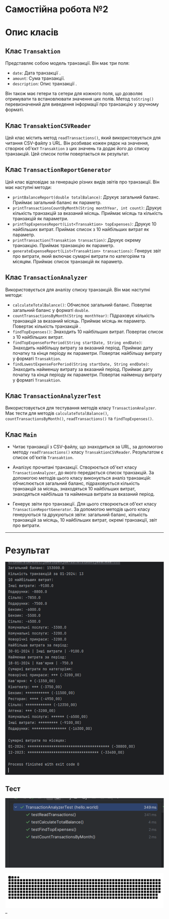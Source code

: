 # Самостійна робота №2

# Опис класів

## Клас `Transaktion`
Представляє собою модель транзакції. Він має три поля:
- `date`: Дата транзакції .
- `amount`: Сума транзакції.
- `description`: Опис транзакції .

Він також має гетери та сетери для кожного поля, що дозволяє отримувати та встановлювати значення цих полів. Метод `toString()` перевизначений для виведення інформації про транзакцію у зручному форматі.

## Клас `TransaktionCSVReader`
Цей клас містить метод `readTransactions()`, який використовується для читання CSV-файлу з URL. Він розбиває кожен рядок на значення, створює об'єкт `Transaktion` з цих значень та додає його до списку транзакцій. Цей список потім повертається як результат.

## Клас `TransactionReportGenerator`
Цей клас відповідає за генерацію різних видів звітів про транзакції. Він має наступні методи:
- `printBalanceReport(double totalBalance)`: Друкує загальний баланс. Приймає загальний баланс як параметр.
- `printTransactionsCountByMonth(String monthYear, int count)`: Друкує кількість транзакцій за вказаний місяць. Приймає місяць та кількість транзакцій як параметри.
- `printTopExpensesReport(List<Transaktion> topExpenses)`: Друкує 10 найбільших витрат. Приймає список з 10 найбільших витрат як параметр.
- `printTransaction(Transaktion transaction)`: Друкує окрему транзакцію. Приймає транзакцію як параметр.
- `generateExpenseReport(List<Transaktion> transactions)`: Генерує звіт про витрати, який включає сумарні витрати по категоріям та місяцям. Приймає список транзакцій як параметр.

## Клас `TransactionAnalyzer`
Використовується для аналізу списку транзакцій. Він має наступні методи:
- `calculateTotalBalance()`: Обчислює загальний баланс. Повертає загальний баланс у форматі `double`.
- `countTransactionsByMonth(String monthYear)`: Підраховує кількість транзакцій за вказаний місяць. Приймає місяць як параметр. Повертає кількість транзакцій .
- `findTopExpenses()`: Знаходить 10 найбільших витрат. Повертає список з 10 найбільших витрат.
- `findTopExpenseForPeriod(String startDate, String endDate)`: Знаходить найбільшу витрату за вказаний період. Приймає дату початку та кінця періоду як параметри. Повертає найбільшу витрату у форматі `Transaktion`.
- `findLowestExpenseForPeriod(String startDate, String endDate)`: Знаходить найменшу витрату за вказаний період. Приймає дату початку та кінця періоду як параметри. Повертає найменшу витрату у форматі `Transaktion`.

## Клас `TransactionAnalyzerTest`
 Використовується для тестування методів класу `TransactionAnalyzer`. Має тести для методів `calculateTotalBalance()`, `countTransactionsByMonth()`, `readTransactions()` та `findTopExpenses()`.

## Клас `Main`

- Читає транзакції з CSV-файлу, що знаходиться за  URL, за допомогою методу `readTransactions()` класу `TransaktionCSVReader`. Результатом є список об'єктів `Transaktion`.


- Аналізує прочитані транзакції. Створюється об'єкт класу `TransactionAnalyzer`, до якого передається список транзакцій. За допомогою методів цього класу виконується аналіз транзакцій: обчислюється загальний баланс, підраховується кількість транзакцій за місяць, знаходяться 10 найбільших витрат, знаходяться найбільша та найменша витрати за вказаний період.


- Генерує звіти про транзакції. Для цього створюється об'єкт класу `TransactionReportGenerator`. За допомогою методів цього класу генеруються та друкуються звіти: загальний баланс, кількість транзакцій за місяць, 10 найбільших витрат, окремі транзакції, звіт про витрати.


-------

# Результат


![](pht/main.png)

## Тест

![](pht/test.png)

<picture>
  <source media="(prefers-color-scheme: dark)" srcset="https://raw.githubusercontent.com/platane/platane/output/github-contribution-grid-snake-dark.svg">
  <source media="(prefers-color-scheme: light)" srcset="https://raw.githubusercontent.com/platane/platane/output/github-contribution-grid-snake.svg">
  <img alt="github contribution grid snake animation" src="https://raw.githubusercontent.com/platane/platane/output/github-contribution-grid-snake.svg">
</picture>_
